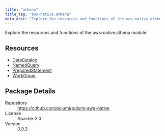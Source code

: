 ```yaml
---
title: "athena"
title_tag: "aws-native.athena"
meta_desc: "Explore the resources and functions of the aws-native.athena module."
---
```


<!-- WARNING: this file was generated by Pulumi Docs Generator. -->
<!-- Do not edit by hand unless you're certain you know what you are doing! -->

Explore the resources and functions of the aws-native.athena module.

<h2 id="resources">Resources</h2>
<ul class="api">
    <li><a href="datacatalog" title="DataCatalog"><span class="symbol resource"></span>DataCatalog</a></li>
    <li><a href="namedquery" title="NamedQuery"><span class="symbol resource"></span>NamedQuery</a></li>
    <li><a href="preparedstatement" title="PreparedStatement"><span class="symbol resource"></span>PreparedStatement</a></li>
    <li><a href="workgroup" title="WorkGroup"><span class="symbol resource"></span>WorkGroup</a></li>
</ul>

<h2 id="package-details">Package Details</h2>
<dl class="package-details">
	<dt>Repository</dt>
	<dd><a href="https://github.com/pulumi/pulumi-aws-native">https://github.com/pulumi/pulumi-aws-native</a></dd>
	<dt>License</dt>
	<dd>Apache-2.0</dd>
	<dt>Version</dt>
	<dd>0.0.3</dd>
</dl>

